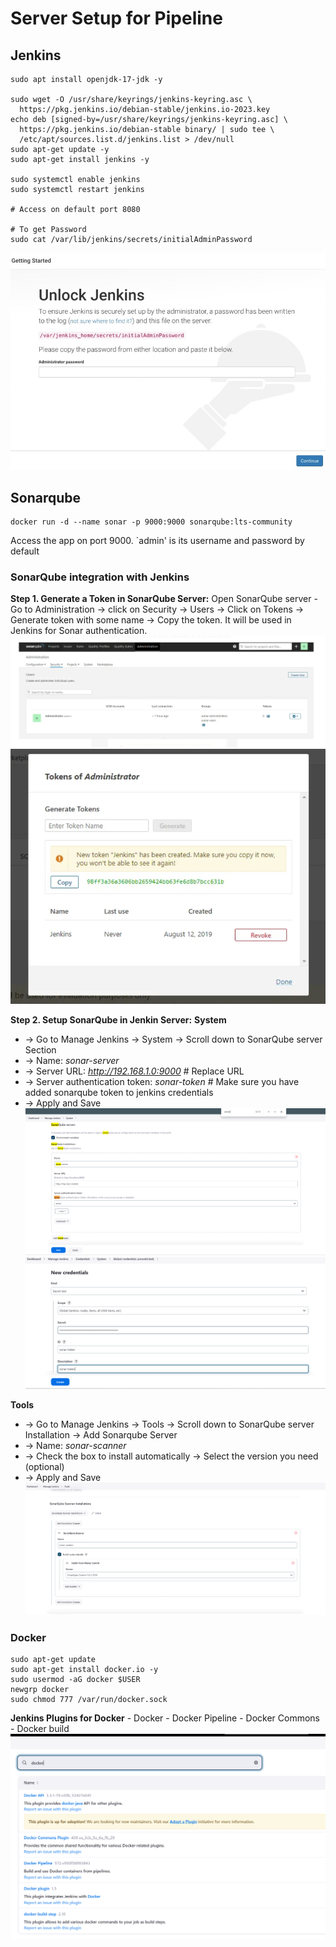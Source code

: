 # Server Setup for Pipeline

## Jenkins
```
sudo apt install openjdk-17-jdk -y

sudo wget -O /usr/share/keyrings/jenkins-keyring.asc \
  https://pkg.jenkins.io/debian-stable/jenkins.io-2023.key
echo deb [signed-by=/usr/share/keyrings/jenkins-keyring.asc] \
  https://pkg.jenkins.io/debian-stable binary/ | sudo tee \
  /etc/apt/sources.list.d/jenkins.list > /dev/null
sudo apt-get update -y
sudo apt-get install jenkins -y

sudo systemctl enable jenkins
sudo systemctl restart jenkins

# Access on default port 8080

# To get Password
sudo cat /var/lib/jenkins/secrets/initialAdminPassword
```
![Alt text](images/jenkins.png)


## Sonarqube
```
docker run -d --name sonar -p 9000:9000 sonarqube:lts-community
```
Access the app on port 9000. `admin' is its username and password by default

### SonarQube integration with Jenkins
**Step 1. Generate a Token in SonarQube Server:**
Open SonarQube server - Go to Administration -> click on Security -> Users -> Click on Tokens -> Generate token with some name -> Copy the token. It will be used in Jenkins for Sonar authentication.
![Alt text](images/sonar-1.png)
![Alt text](images/sonar-2.png)

**Step 2. Setup SonarQube in Jenkin Server:**
**System**
- -> Go to Manage Jenkins -> System -> Scroll down to SonarQube server Section 
- -> Name: *sonar-server*
- -> Server URL: *http://192.168.1.0:9000*          # Replace URL
- -> Server authentication token: *sonar-token*     # Make sure you have added sonarqube token to jenkins credentials 
- -> Apply and Save
![Alt text](images/sonar-system.png)
![Alt text](images/sonar-token-jenkins.png)

**Tools**
- -> Go to Manage Jenkins -> Tools -> Scroll down to SonarQube server Installation -> Add Sonarqube Server
- -> Name: *sonar-scanner*
- -> Check the box to install automatically -> Select the version you need (optional)
- -> Apply and Save
 ![Alt text](images/sonar-tools.png) 
  


### Docker
```
sudo apt-get update
sudo apt-get install docker.io -y
sudo usermod -aG docker $USER 
newgrp docker
sudo chmod 777 /var/run/docker.sock
```
  **Jenkins Plugins for Docker**
    - Docker
    - Docker Pipeline
    - Docker Commons
    - Docker build
![Alt text](images/docker-plugins.png)


